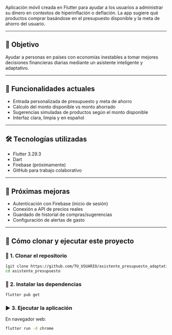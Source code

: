 Aplicación móvil creada en Flutter para ayudar a los usuarios a administrar su dinero en contextos de hiperinflación o deflación. La app sugiere qué productos comprar basándose en el presupuesto disponible y la meta de ahorro del usuario.

---

## 🧠 Objetivo

Ayudar a personas en países con economías inestables a tomar mejores decisiones financieras diarias mediante un asistente inteligente y adaptativo.

---

## 🚀 Funcionalidades actuales

- Entrada personalizada de presupuesto y meta de ahorro
- Cálculo del monto disponible vs monto ahorrado
- Sugerencias simuladas de productos según el monto disponible
- Interfaz clara, limpia y en español

---

## 🛠 Tecnologías utilizadas

- Flutter 3.29.3
- Dart
- Firebase (próximamente)
- GitHub para trabajo colaborativo

---

## 🔧 Próximas mejoras

- Autenticación con Firebase (inicio de sesión)
- Conexión a API de precios reales
- Guardado de historial de compras/sugerencias
- Configuración de alertas de gasto

---


## 🧩 Cómo clonar y ejecutar este proyecto

### 🔽 1. Clonar el repositorio

```bash
[git clone https://github.com/TU_USUARIO/asistente_presupuesto_adaptativo.git](https://github.com/BlasGs08/asistente_presupuesto.git)
cd asistente_presupuesto
```

### 🔧 2. Instalar las dependencias

```bash
flutter pub get
```

### ▶️ 3. Ejecutar la aplicación

En navegador web:
```bash
flutter run -d chrome
```
